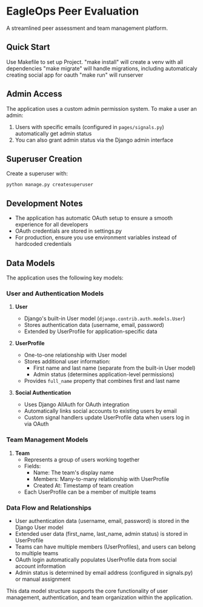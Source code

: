 # EagleOps Peer Evaluation

A streamlined peer assessment and team management platform.

## Quick Start

Use Makefile to set up Project.
"make install" will create a venv with all dependencies
"make migrate" will handle migrations, including automaticaly creating social app for oauth
"make run" will runserver

## Admin Access

The application uses a custom admin permission system. To make a user an admin:

1. Users with specific emails (configured in `pages/signals.py`) automatically get admin status
2. You can also grant admin status via the Django admin interface

## Superuser Creation

Create a superuser with:
```
python manage.py createsuperuser
```

## Development Notes

- The application has automatic OAuth setup to ensure a smooth experience for all developers
- OAuth credentials are stored in settings.py
- For production, ensure you use environment variables instead of hardcoded credentials

## Data Models

The application uses the following key models:

### User and Authentication Models

1. **User**
   - Django's built-in User model (`django.contrib.auth.models.User`)
   - Stores authentication data (username, email, password)
   - Extended by UserProfile for application-specific data

2. **UserProfile**
   - One-to-one relationship with User model
   - Stores additional user information:
     - First name and last name (separate from the built-in User model)
     - Admin status (determines application-level permissions)
   - Provides `full_name` property that combines first and last name

3. **Social Authentication**
   - Uses Django AllAuth for OAuth integration
   - Automatically links social accounts to existing users by email
   - Custom signal handlers update UserProfile data when users log in via OAuth

### Team Management Models

1. **Team**
   - Represents a group of users working together
   - Fields:
     - Name: The team's display name
     - Members: Many-to-many relationship with UserProfile
     - Created At: Timestamp of team creation
   - Each UserProfile can be a member of multiple teams

### Data Flow and Relationships

- User authentication data (username, email, password) is stored in the Django User model
- Extended user data (first_name, last_name, admin status) is stored in UserProfile
- Teams can have multiple members (UserProfiles), and users can belong to multiple teams
- OAuth login automatically populates UserProfile data from social account information
- Admin status is determined by email address (configured in signals.py) or manual assignment

This data model structure supports the core functionality of user management, authentication, and team organization within the application.
